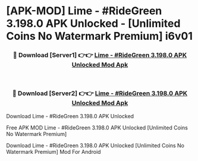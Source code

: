 # [APK-MOD] Lime - #RideGreen 3.198.0 APK Unlocked - [Unlimited Coins No Watermark Premium] i6v01



<div align="center">
<h3>🔴 Download [Server1] 👉👉 <a href="https://momento.my/?title=Lime_-_#RideGreen_3.198.0_APK_Unlocked">Lime - #RideGreen 3.198.0 APK Unlocked Mod Apk</a></h3><br>

<h3>🔴 Download [Server2] 👉👉 <a href="https://momento.my/?title=Lime_-_#RideGreen_3.198.0_APK_Unlocked">Lime - #RideGreen 3.198.0 APK Unlocked Mod Apk</a></h3>
</div>



Download Lime - #RideGreen 3.198.0 APK Unlocked 

Free APK MOD Lime - #RideGreen 3.198.0 APK Unlocked [Unlimited Coins No Watermark Premium]

Download Lime - #RideGreen 3.198.0 APK Unlocked [Unlimited Coins No Watermark Premium] Mod For Android
